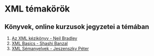 # XML témakörök

## Könyvek, online kurzusok jegyzetei a témában

1. [Az XML kézikönyv - Neil Bradley](XML-kezikonyv_Neil_Bradley/readme.md)
2. [XML Basics - Shashi Banzal](XML_basics-S_Banzal/readme.md)
3. [XML Sémanyelvek - Jeszenszky Péter](XML_semanyelvek-Jeszenszky_Peter/notes.md)